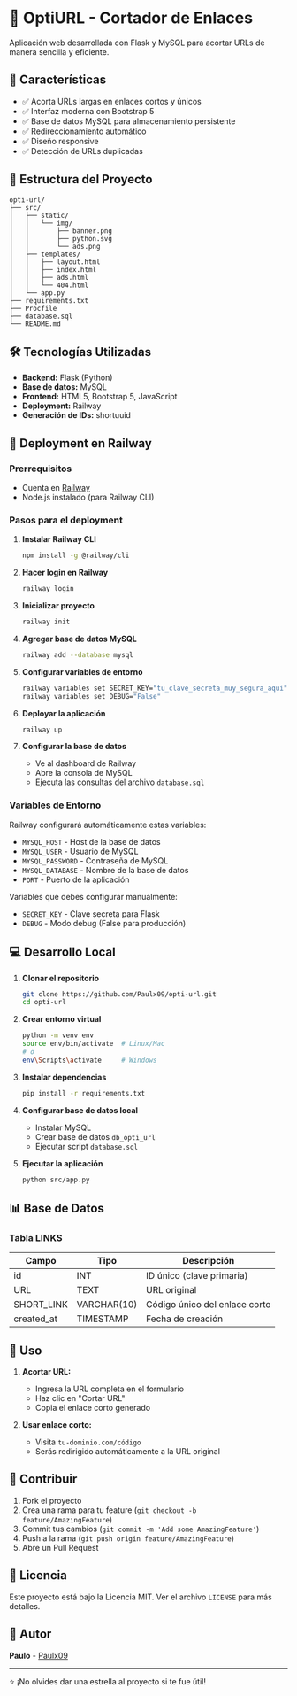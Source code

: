 # 🔗 OptiURL - Cortador de Enlaces

Aplicación web desarrollada con Flask y MySQL para acortar URLs de manera sencilla y eficiente.

## 🚀 Características

- ✅ Acorta URLs largas en enlaces cortos y únicos
- ✅ Interfaz moderna con Bootstrap 5
- ✅ Base de datos MySQL para almacenamiento persistente
- ✅ Redireccionamiento automático
- ✅ Diseño responsive
- ✅ Detección de URLs duplicadas

## 📁 Estructura del Proyecto

```
opti-url/
├── src/
│   ├── static/
│   │   └── img/
│   │       ├── banner.png
│   │       ├── python.svg
│   │       └── ads.png
│   ├── templates/
│   │   ├── layout.html
│   │   ├── index.html
│   │   ├── ads.html
│   │   └── 404.html
│   └── app.py
├── requirements.txt
├── Procfile
├── database.sql
└── README.md
```

## 🛠 Tecnologías Utilizadas

- **Backend:** Flask (Python)
- **Base de datos:** MySQL
- **Frontend:** HTML5, Bootstrap 5, JavaScript
- **Deployment:** Railway
- **Generación de IDs:** shortuuid

## 🚀 Deployment en Railway

### Prerrequisitos
- Cuenta en [Railway](https://railway.app)
- Node.js instalado (para Railway CLI)

### Pasos para el deployment

1. **Instalar Railway CLI**
   ```bash
   npm install -g @railway/cli
   ```

2. **Hacer login en Railway**
   ```bash
   railway login
   ```

3. **Inicializar proyecto**
   ```bash
   railway init
   ```

4. **Agregar base de datos MySQL**
   ```bash
   railway add --database mysql
   ```

5. **Configurar variables de entorno**
   ```bash
   railway variables set SECRET_KEY="tu_clave_secreta_muy_segura_aqui"
   railway variables set DEBUG="False"
   ```

6. **Deployar la aplicación**
   ```bash
   railway up
   ```

7. **Configurar la base de datos**
   - Ve al dashboard de Railway
   - Abre la consola de MySQL
   - Ejecuta las consultas del archivo `database.sql`

### Variables de Entorno

Railway configurará automáticamente estas variables:
- `MYSQL_HOST` - Host de la base de datos
- `MYSQL_USER` - Usuario de MySQL
- `MYSQL_PASSWORD` - Contraseña de MySQL
- `MYSQL_DATABASE` - Nombre de la base de datos
- `PORT` - Puerto de la aplicación

Variables que debes configurar manualmente:
- `SECRET_KEY` - Clave secreta para Flask
- `DEBUG` - Modo debug (False para producción)

## 💻 Desarrollo Local

1. **Clonar el repositorio**
   ```bash
   git clone https://github.com/Paulx09/opti-url.git
   cd opti-url
   ```

2. **Crear entorno virtual**
   ```bash
   python -m venv env
   source env/bin/activate  # Linux/Mac
   # o
   env\Scripts\activate     # Windows
   ```

3. **Instalar dependencias**
   ```bash
   pip install -r requirements.txt
   ```

4. **Configurar base de datos local**
   - Instalar MySQL
   - Crear base de datos `db_opti_url`
   - Ejecutar script `database.sql`

5. **Ejecutar la aplicación**
   ```bash
   python src/app.py
   ```

## 📊 Base de Datos

### Tabla LINKS
| Campo | Tipo | Descripción |
|-------|------|-------------|
| id | INT | ID único (clave primaria) |
| URL | TEXT | URL original |
| SHORT_LINK | VARCHAR(10) | Código único del enlace corto |
| created_at | TIMESTAMP | Fecha de creación |

## 🎯 Uso

1. **Acortar URL:**
   - Ingresa la URL completa en el formulario
   - Haz clic en "Cortar URL"
   - Copia el enlace corto generado

2. **Usar enlace corto:**
   - Visita `tu-dominio.com/código`
   - Serás redirigido automáticamente a la URL original

## 🤝 Contribuir

1. Fork el proyecto
2. Crea una rama para tu feature (`git checkout -b feature/AmazingFeature`)
3. Commit tus cambios (`git commit -m 'Add some AmazingFeature'`)
4. Push a la rama (`git push origin feature/AmazingFeature`)
5. Abre un Pull Request

## 📝 Licencia

Este proyecto está bajo la Licencia MIT. Ver el archivo `LICENSE` para más detalles.

## 👥 Autor

**Paulo** - [Paulx09](https://github.com/Paulx09)

---

⭐ ¡No olvides dar una estrella al proyecto si te fue útil!
